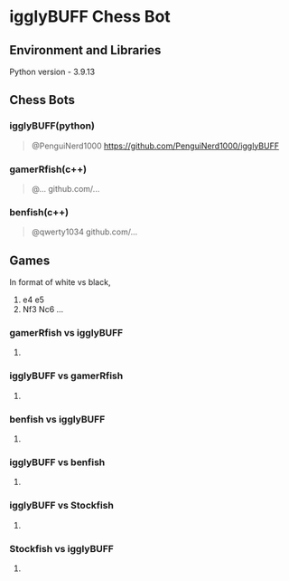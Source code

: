 # **igglyBUFF Chess Bot**
## **Environment and Libraries**
Python version - 3.9.13

## **Chess Bots**
### **igglyBUFF**(python)
 > @PenguiNerd1000
 > https://github.com/PenguiNerd1000/igglyBUFF
### **gamerRfish**(c++)
 > @...
 > github.com/...
### **benfish**(c++)
 > @qwerty1034
 > github.com/...

## **Games**
In format of white vs black,
1. e4 e5
2. Nf3 Nc6 ...
### gamerRfish vs igglyBUFF
1. 

### igglyBUFF vs gamerRfish
1.

### benfish vs igglyBUFF
1.

### igglyBUFF vs benfish
1. 

### igglyBUFF vs Stockfish
1.

### Stockfish vs igglyBUFF
1. 

